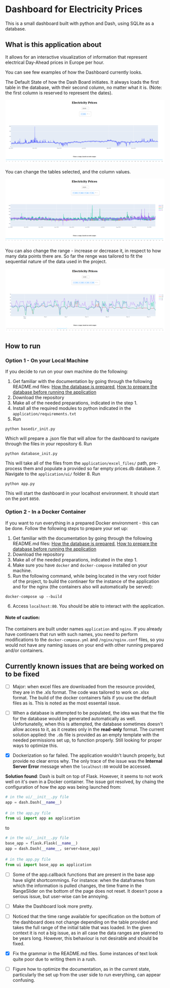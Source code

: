 # Dashboard for Electricity Prices

This is a small dashboard built with python and Dash, using SQLite as a database.

## What is this application about

It allows for an interactive visualization of information that represent electrical Day-Ahead prices in Europe per hour.

You can see few examples of how the Dashboard currently looks.

The Default State of how the Dash Board initiates. It always loads the first table in the database, with their second column, no matter what it is. (Note: the first column is reserved to represent the dates).

![](https://github.com/Si-ja/Dashboard-Python/blob/main/application/visuals/DefaultState.png "Default State")

You can change the tables selected, and the column values.

![](https://github.com/Si-ja/Dashboard-Python/blob/main/application/visuals/AddingCountries.png "Add more variables")

You can also change the range - increase or decrease it, in respect to how many data points there are. So far the renge was tailored to fit the sequential nature of the data used in the project.

![](https://github.com/Si-ja/Dashboard-Python/blob/main/application/visuals/ChangingRange.png "Change Range")

## How to run

### Option 1 - On your Local Machine

If you decide to run on your own machine do the following:

1. Get familiar with the documentation by going through the following README.md files: [How the database is prepared](https://github.com/Si-ja/Dashboard-Python/tree/main/application/config_handlers/db_management), [How to prepare the database before running the application](https://github.com/Si-ja/Dashboard-Python/tree/main/application/database)
2. Download the repository
3. Make all of the needed preparations, indicated in the step 1.
4. Install all the required modules to python indicated in the `application/requirements.txt`
5. Run 
```shell
python basedir_init.py
```
Which will prepare a .json file that will allow for the dashboard to navigate through the files in your repository
6. Run 
```shell
python database_init.py
```
This will take all of the files from the `application/excel_files/` path, pre-process them and populate a provided so far empty prices.db database. 
7. Navigate to the `application/ui/` folder
8. Run 
```shell
python app.py
```
This will start the dashboard in your localhost environment. It should start on the port `8050`.

### Option 2 - In a Docker Container

If you want to run everything in a prepared Docker environment - this can be done. Follow the following steps to prepare your set up:

1. Get familiar with the documentation by going through the following README.md files: [How the database is prepared](https://github.com/Si-ja/Dashboard-Python/tree/main/application/config_handlers/db_management), [How to prepare the database before running the application](https://github.com/Si-ja/Dashboard-Python/tree/main/application/database)
2. Download the repository
3. Make all of the needed preparations, indicated in the step 1.
4. Make sure you have `docker` and `docker-compose` installed on your machine.
5. Run the following command, while being located in the very root folder of the project, to build the continaer for the instance of the application and for the nginx (the containers also will automatically be served):
```shell
docker-compose up --build
```
6. Access `localhost:80`. You should be able to interact with the application.

#### Note of caution:

The containers are built under names `application` and `nginx`. If you already have continaers that run with such names, you need to perform modifications to the `docker-compose.yml` and `/nginx/nginx.conf` files, so you would not have any naming issues on your end with other running prepared and/or containers.

## Currently known issues that are being worked on to be fixed

- [ ] Major: when excel files are downloaded from the resource provided, they are in the .xls format. The code was tailored to work on .xlsx format. The build of the docker containers fails if you use the default files as is. This is noted as the most essentail issue. 

- [ ] When a database is attempted to be populated, the idea was that the file for the database would be generated automatically as well. Unfortunatelly, when this is attempted, the database sometimes doesn't allow access to it, as it creates only in the __read-only__ format. The current solution applied: the `.db` file is provided as an empty template with the needed permissions set up, to function properly. Still looking for proper ways to optimize this.

- [X] Dockerization so far failed. The application wouldn't launch properly, but provide no clear erros why. The only trace of the issue was the __Internal Server Error__ message when the `localhost:80` would be accessed.

__Solution found__: Dash is built on top of Flask. However, it seems to not work well on it's own in a Docker container. The issue got resolved, by chaing the configuration of how the app was being launched from:

```python
# in the ui/__init__.py file
app = dash.Dash(__name__)

# in the app.py file
from ui import app as application
```

to 

```python
# in the ui/__init__.py file
base_app = flask.Flask(__name__)
app = dash.Dash(__name__, server=base_app)

# in the app.py file
from ui import base_app as application
```

- [ ] Some of the app.callback functions that are present in the base app have slight shortcommings. For instance: when the dataframes from which the information is pulled changes, the time frame in the RangeSlider on the bottom of the page does not reset. It doesn't pose a serious issue, but user-wise can be annoying.

- [ ] Make the Dashboard look more pretty.

- [ ] Noticed that the time range available for specification on the bottom of the dashboard does not change depending on the table provided and takes the full range of the initial table that was loaded. In the given context it is not a big issue, as in all case the data ranges are planned to be years long. However, this behaviour is not desirable and should be fixed.

- [X] Fix the grammar in the README.md files. Some instances of text look quite poor due to writing them in a rush.

- [ ] Figure how to optimize the documentation, as in the current state, particularly the set up from the user side to run everything, can appear confusing.
